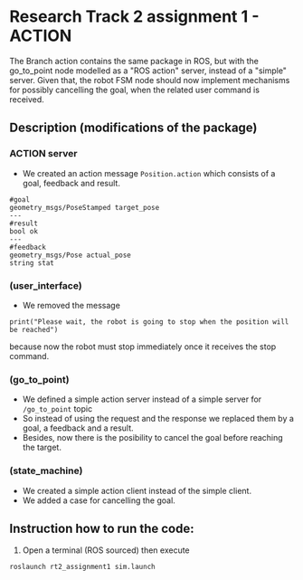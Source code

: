 # Research Track 2 assignment 1 - ACTION

The Branch action contains the same package in ROS, but with the go_to_point node modelled as a "ROS action" server, instead of a "simple" server.
Given that, the robot FSM node should now implement mechanisms for possibly cancelling the goal, when the related user command is received.

## Description (modifications of the package)
### ACTION server
* We created an action message `Position.action` which consists of a goal, feedback and result.
```
#goal
geometry_msgs/PoseStamped target_pose
---
#result
bool ok
---
#feedback
geometry_msgs/Pose actual_pose
string stat
```
### (user_interface)
* We removed the message 
```
print("Please wait, the robot is going to stop when the position will be reached")
```
because now the robot must stop immediately once it receives the stop command.

### (go_to_point)
* We defined a simple action server instead of a simple server for `/go_to_point` topic
* So instead of using the request and the response we replaced them by a goal, a feedback and a result.
* Besides, now there is the posibility to cancel the goal before reaching the target.

### (state_machine)
* We created a simple action client instead of the simple client.
* We added a case for cancelling the goal.

## Instruction how to run the code:

1. Open a terminal (ROS sourced) then execute
```
roslaunch rt2_assignment1 sim.launch
```


